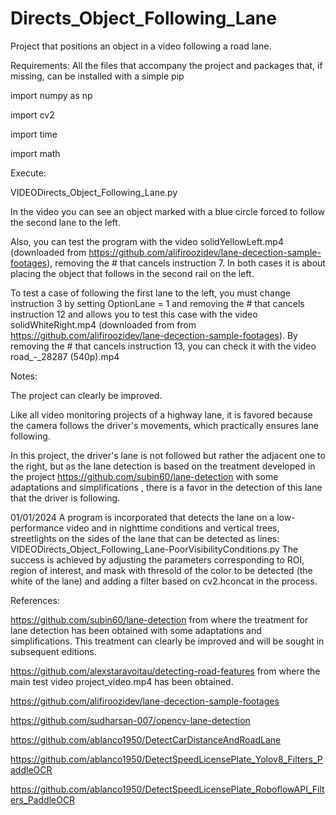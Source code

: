 # Directs_Object_Following_Lane
Project that positions an object in a video following a road lane.

Requirements:
All the files that accompany the project and packages that, if missing, can be installed with a simple pip

import numpy as np

import cv2

import time

import math


Execute:

VIDEODirects_Object_Following_Lane.py

In the video you can see an object marked with a blue circle forced to follow the second lane to the left.

Also, you can test the program with the video solidYellowLeft.mp4 (downloaded from https://github.com/alifiroozidev/lane-decection-sample-footages), removing the # that cancels instruction 7. In both cases it is about placing the object that follows in the second rail on the left.

To test a case of following the first lane to the left, you must change instruction 3 by setting OptionLane = 1 and removing the # that cancels instruction 12 and allows you to test this case with the video solidWhiteRight.mp4 (downloaded from from https://github.com/alifiroozidev/lane-decection-sample-footages).
By removing the # that cancels instruction 13, you can check it with the video road_-_28287 (540p).mp4

Notes:

The project can clearly be improved.

Like all video monitoring projects of a highway lane, it is favored because the camera follows the driver's movements, which practically ensures lane following.

In this project, the driver's lane is not followed but rather the adjacent one to the right, but as the lane detection is based on the treatment developed in the project https://github.com/subin60/lane-detection with some adaptations and simplifications , there is a favor in the detection of this lane that the driver is following.

01/01/2024
A program is incorporated that detects the lane on a low-performance video and in nighttime conditions and vertical trees, streetlights on the sides of the lane that can be detected as lines:
VIDEODirects_Object_Following_Lane-PoorVisibilityConditions.py
The success is achieved by adjusting the parameters corresponding to ROI, region of interest, and mask with thresold of the color to be detected (the white of the lane) and adding a filter based on cv2.hconcat in the process.


References:

https://github.com/subin60/lane-detection from where the treatment for lane detection has been obtained with some adaptations and simplifications. This treatment can clearly be improved and will be sought in subsequent editions.

https://github.com/alexstaravoitau/detecting-road-features from where the main  test video project_video.mp4 has been obtained.

https://github.com/alifiroozidev/lane-decection-sample-footages

https://github.com/sudharsan-007/opencv-lane-detection

https://github.com/ablanco1950/DetectCarDistanceAndRoadLane

https://github.com/ablanco1950/DetectSpeedLicensePlate_Yolov8_Filters_PaddleOCR

https://github.com/ablanco1950/DetectSpeedLicensePlate_RoboflowAPI_Filters_PaddleOCR

